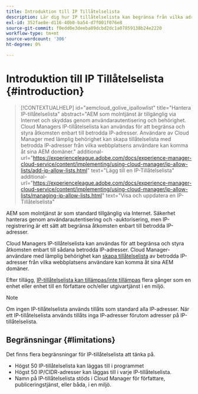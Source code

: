 ```yaml
---
title: Introduktion till IP Tillåtelselista
description: Lär dig hur IP tillåtelselista kan begränsa från vilka adresser användare kan få åtkomst till domäner på AEM as a Cloud Service.
exl-id: 352fae8e-d116-40b0-ba54-d7f001f076e8
source-git-commit: f0edd0e3deeba89dcbd2dc1a07859138b24e2220
workflow-type: tm+mt
source-wordcount: '306'
ht-degree: 0%

---
```



# Introduktion till IP Tillåtelselista {#introduction}

>[!CONTEXTUALHELP]
>id="aemcloud_golive_ipallowlist"
>title="Hantera IP-tillåtelselista"
>abstract="AEM som molntjänst är tillgänglig via Internet och skyddas genom användarautentisering och behörighet. Cloud Managers IP-tillåtelselista kan användas för att begränsa och styra åtkomsten enbart till betrodda IP-adresser. Användare av Cloud Manager med lämplig behörighet kan skapa tillåtelselista med betrodda IP-adresser från vilka webbplatsens användare kan komma åt sina AEM domäner."
>additional-url="https://experienceleague.adobe.com/docs/experience-manager-cloud-service/content/implementing/using-cloud-manager/ip-allow-lists/add-ip-allow-lists.html" text="Lägg till en IP-Tillåtelselista"
>additional-url="https://experienceleague.adobe.com/docs/experience-manager-cloud-service/content/implementing/using-cloud-manager/ip-allow-lists/managing-ip-allow-lists.html" text="Visa och uppdatera en IP-Tillåtelselista"

AEM som molntjänst är som standard tillgänglig via Internet. Säkerhet hanteras genom användarautentisering och -auktorisering, men IP-registrering är ett sätt att begränsa åtkomsten enbart till betrodda IP-adresser.

Cloud Managers IP-tillåtelselista kan användas för att begränsa och styra åtkomsten enbart till sådana betrodda IP-adresser. Cloud Manager-användare med lämplig behörighet kan [skapa tillåtelselista](/help/implementing/cloud-manager/ip-allow-lists/add-ip-allow-lists.md) av betrodda IP-adresser från vilka webbplatsens användare kan komma åt sina AEM domäner.

Efter tillägg, [IP-tillåtelselista kan tillämpas/inte tillämpas](/help/implementing/cloud-manager/ip-allow-lists/apply-allow-list.md) flera gånger som en enhet eller enhet till en författare och/eller utgivartjänst i en miljö.

>[!NOTE]
>
>Om ingen IP-tillåtelselista används tillåts som standard alla IP-adresser. När ett IP-tillåtelselista används tillåts inga IP-adresser förutom adresser på IP-tillåtelselista.

## Begränsningar {#limitations}

Det finns flera begränsningar för IP-tillåtelselista att tänka på.

* Högst 50 IP-tillåtelselista kan läggas till i programmet
* Högst 50 IP/CIDR-adresser kan läggas till i varje IP-tillåtelselista.
* Namn på IP-tillåtelselista stöds i Cloud Manager för författare, publiceringstjänst, eller båda, i en miljö.
